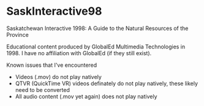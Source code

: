# SaskInteractive98
Saskatchewan Interactive 1998: A Guide to the Natural Resources of the Province

Educational content produced by GlobalEd Multimedia Technologies in 1998. I have no affiliation with GlobalEd (if they still exist).

Known issues that I've encountered

- Videos (.mov) do not play natively
- QTVR (QuickTime VR) videos definately do not play natively, these likely need to be converted
- All audio content (.mov yet again) does not play natively

